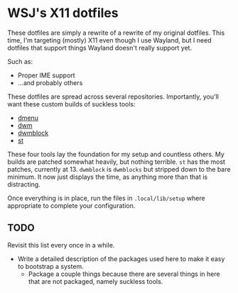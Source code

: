 # WSJ's X11 dotfiles

These dotfiles are simply a rewrite of a rewrite of my original dotfiles.
This time, I'm targeting (mostly) X11 even though I use Wayland, but I need
dotfiles that support things Wayland doesn't really support yet.

Such as:

- Proper IME support
- ...and probably others

These dotfiles are spread across several repositories.
Importantly, you'll want these custom builds of suckless tools:

- [dmenu](https://github.com/KushBlazingJudah/dmenu)
- [dwm](https://github.com/KushBlazingJudah/dwm)
- [dwmblock](https://github.com/KushBlazingJudah/dwmblock)
- [st](https://github.com/KushBlazingJudah/st)

These four tools lay the foundation for my setup and countless others.
My builds are patched somewhat heavily, but nothing terrible.
`st` has the most patches, currently at 13.
`dwmblock` is `dwmblocks` but stripped down to the bare minimum.
It now just displays the time, as anything more than that is distracting.

Once everything is in place, run the files in `.local/lib/setup` where
appropriate to complete your configuration.

## TODO

Revisit this list every once in a while.

- Write a detailed description of the packages used here to make it easy to
  bootstrap a system.
  - Package a couple things because there are several things in here that are
    not packaged, namely suckless tools.
